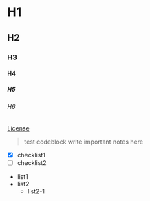 # H1
## H2
### H3
#### H4
##### H5
###### H6


[License](https://raw.githubusercontent.com/dragonwarrior87/MyNotes/gh-pages/LICENSE)


> test codeblock
> write important notes here


- [x] checklist1
- [ ] checklist2

* list1
* list2
  * list2-1
